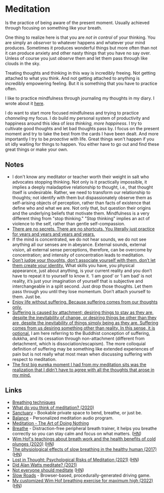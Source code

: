 # Meditation

Is the practice of being aware of the present moment. Usually achieved through focusing on something like your breath.

One thing to realize here is that you are _not in control_ of your thinking. You are simply an _observer_ to whatever happens and whatever your mind produces. Sometimes it produces wonderful things but more often than not it can produce anxiety and other nasty things that you have no say over. Unless of course you just _observe_ them and let them pass through like clouds in the sky.

Treating thoughts and thinking in this way is incredibly freeing. Not getting attached to what you think. And not getting attached to anything is incredibly empowering feeling. But it is something that you have to practice often.

I like to practice mindfulness through journaling my thoughts in my diary. I wrote about it [here](../life/journaling.md).

I do want to start more focused mindfulness and trying to practice _channeling_ my focus. I do build my personal system of productivity and happiness around this idea of _less thinking, more happiness_. I try to cultivate good thoughts and let bad thoughts pass by. I focus on the present moment and try to take the best from the cards I have been dealt. And more importantly I try to be _proactive_ with life. Great things won't happen if you sit idly waiting for things to happen. You either have to go out and find these great things or make your own.

## Notes

- I don't know any meditator or teacher worth their weight in salt who advocates stopping thinking. Not only is it practically impossible, it implies a deeply maladaptive relationship to thought, i.e., that thought itself is undesirable. Rather, we need to transform our relationship to thoughts; not identify with them but dispassionately observe them as self-arising objects of perception, rather than facts of existence that define who and what we are. Not only that, but question their origins and the underlying beliefs that motivate them. Mindfulness is a very different thing from "stop thinking." "Stop thinking" implies an act of violence to the self, rather than gentle self-compassion.
- [There are no secrets. There are no shortcuts. You literally just practice for years and years and years and years.](https://www.reddit.com/r/Buddhism/comments/6v5dg5/how_do_i_enter_all_the_four_jhanas/dlxpy6w/)
- If the mind is concentrated, we do not hear sounds, we do not see anything all our senses are in abeyance. External sounds, external vision, all external sense perceptions, therefore, can be overcome by concentration; and intensity of concentration leads to meditation.
- [Don’t judge your thoughts, don’t associate yourself with them, don’t let them create your identity.](https://www.reddit.com/r/Meditation/comments/a0ruoj/i_just_had_an_epiphany/) What skills you have, you physical appearance, just about anything, is your current reality and you don’t have to repeat it to yourself to know it. ‘I am good’ or ‘I am bad’ is not reality, it’s just your imagination of yourself that is subjective and interchangeable in a split second. Just drop those thoughts. Let them pass through you until they lose momentum. Don’t attach yourself to them. Just be.
- [Enjoy life without suffering. Because suffering comes from our thoughts only.](https://www.reddit.com/r/Meditation/comments/a0ruoj/i_just_had_an_epiphany/)
- [Suffering is caused by attachment; desiring things to stay as they are, despite the inevitability of change, or desiring things be other than they are, despite the inevitability of things simply being as they are. Suffering comes from us desiring something other than reality. In this sense, it is optional.](https://www.reddit.com/r/Meditation/comments/a0ruoj/i_just_had_an_epiphany/) I am here referring to the Buddhist conception of suffering, dukkha, and its cessation through non-attachment (different from detachment, which is dissociation/escapism). The more colloquial definition of suffering may be something like extended experiences of pain but is not really what most mean when discussing suffering with respect to meditation.
- [The first big eureka moment I had from my meditation sits was the realization that I didn't have to agree with all the thoughts that arose in my mind.](https://www.reddit.com/r/Meditation/comments/n13s3x/dont_buy_into_your_thoughts/)

## Links

- [Breathing techniques](https://www.reddit.com/r/Psychonaut/comments/6y21cf/does_anyone_know_any_effective_breathing/)
- [What do you think of meditation? (2020)](https://www.reddit.com/r/RationalPsychonaut/comments/eo9nt2/what_do_you_think_of_meditation/)
- [Sanctuary](https://www.meetsanctuary.com/) - Bookable private space to bend, breathe, or just be.
- [Balance](https://www.balanceapp.com/) - Personalized meditation audio program.
- [Meditation - The Art of Doing Nothing](https://threader.app/thread/1261481222359801856)
- [Breathe](https://github.com/filipeisho/breathe/) - Distraction-free peripheral breath trainer, it helps you breathe correctly so you can stay calm and focus on what matters. ([HN](https://news.ycombinator.com/item?id=24008678))
- [Wim Hof's teachings about breath work and the health benefits of cold plunges (2020)](https://www.outsideonline.com/2417379/wim-hof-method) ([HN](https://news.ycombinator.com/item?id=24772352))
- [The physiological effects of slow breathing in the healthy human (2017)](https://breathe.ersjournals.com/content/13/4/298) ([HN](https://news.ycombinator.com/item?id=24857356))
- [Lost in Thought: Psychological Risks of Meditation (2021)](https://harpers.org/archive/2021/04/lost-in-thought-psychological-risks-of-meditation/) ([HN](https://news.ycombinator.com/item?id=26485608))
- [Did Alan Watts meditate? (2021)](https://www.reddit.com/r/AlanWatts/comments/m9w8wy/did_alan_watts_meditate/)
- [Not everyone should meditate](https://www.joshcsimmons.com/posts/no-not-everyone-should-meditate) ([HN](https://news.ycombinator.com/item?id=30532386))
- [Slow Roads](http://slowroads.io/) - Browser-based, procedurally-generated driving game.
- [My customized Wim Hof breathing exercise for maximum high (2022)](https://ugjka.net/blog/breathwork/2022/07/30/wim-hof-breathing-customized/) ([HN](https://news.ycombinator.com/item?id=32285113))
